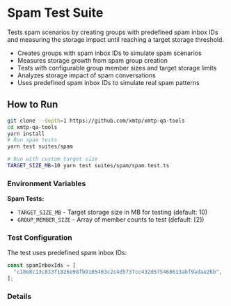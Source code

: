 # Spam Test Suite

Tests spam scenarios by creating groups with predefined spam inbox IDs and measuring the storage impact until reaching a target storage threshold.

- Creates groups with spam inbox IDs to simulate spam scenarios
- Measures storage growth from spam group creation
- Tests with configurable group member sizes and target storage limits
- Analyzes storage impact of spam conversations
- Uses predefined spam inbox IDs to simulate real spam patterns

## How to Run

```bash
git clone --depth=1 https://github.com/xmtp/xmtp-qa-tools
cd xmtp-qa-tools
yarn install
# Run spam tests
yarn test suites/spam

# Run with custom target size
TARGET_SIZE_MB=10 yarn test suites/spam/spam.test.ts
```

### Environment Variables

**Spam Tests:**

- `TARGET_SIZE_MB` - Target storage size in MB for testing (default: 10)
- `GROUP_MEMBER_SIZE` - Array of member counts to test (default: [2])

### Test Configuration

The test uses predefined spam inbox IDs:

```typescript
const spamInboxIds = [
  "c10e8c13c833f1826e98fb0185403c2c4d5737cc432d575468613abf9adae26b",
];
```

### Details

